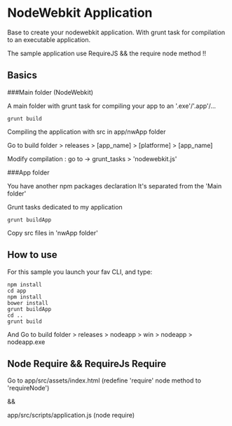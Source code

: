 NodeWebkit Application
===

Base to create your nodewebkit application.
With grunt task for compilation to an executable application.

The sample application use RequireJS && the require node method !!

Basics
---

###Main folder (NodeWebkit)

A main folder with grunt task for compiling your app to an '.exe'/'.app'/...
```
grunt build
```
Compiling the application with src in app/nwApp folder

Go to build folder > releases > [app_name] > [platforme] > [app_name]

Modify compilation : go to -> grunt_tasks > 'nodewebkit.js'

###App folder

You have another npm packages declaration
It's separated from the 'Main folder'

Grunt tasks dedicated to my application
```
grunt buildApp
```
Copy src files in 'nwApp folder'

How to use
---

For this sample you launch your fav CLI, and type:
```
npm install
cd app
npm install
bower install
grunt buildApp
cd ..
grunt build
```

And Go to build folder > releases > nodeapp > win > nodeapp > nodeapp.exe

Node Require && RequireJs Require
---

Go to app/src/assets/index.html (redefine 'require' node method to 'requireNode')

&& 

app/src/scripts/application.js (node require)